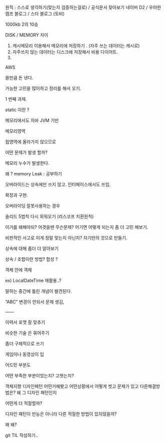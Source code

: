 
원칙 :  스스로 생각하기(맞는지 검증하는걸로)   /   공식문서 찾아보기
네이버 D2 / 우아한 캠프 블로그 / 스타 블로그 (토비)



1000kb 2의 10승

DISK / MEMORY  차이

1.  캐시메모리 이용해서 메모리에 저장하기 . (자주 쓰는 데이터는 캐시로)
2.  자주쓰지 않는 데이터는 디스크에 저장해서  비용 다이어트.
3.


AWS

쓸만큼 돈 낸다.

가능한 고민을 많이하고 정리를 해서 오기.



1 번째 과제.

static 이란 ?

메모리에서도 자바 JVM 기반

메모리영역

힙영역에 올라가지 않으므로

어떤 문제가 발생 할까?

메모리 누수가 발생한다.

왜 ? memory Leak :  공부하기


오버라이드는 상속에만 쓰지 않고.
인터페이스에서도 쓰임.

확장과 구현.


오버라이딩 잘못사용하는 경우

솔리드 5법칙 다시 외워오기 (리스코프 치환원칙)


이거를 왜해야되? 어겻을땐 무슨문제? 어기면 어떻게 되는지 좀 더 고민 해보기.

비판적인 사고로 이게 정말 맞는지 아닌지?  자기만의 것으로 만들기.

상속에 대해 좀더 더 알아보기



상속 / 조합이란 방법? 합성 ?

객체 안에 객체

ex) LocalDateTime  재활용..?


말하는 중간에 틀린 개념이 발견된다.

“ABC” 변경이 안되서 문제 생김,


——

이력서 포맷 잘 맞추기

비슷한 기술 은 묶어주기

좀더 구체적으로 쓰기

게임이나 동영상이 입

어드민 부분도


어떤 부족한 부분이었는지?  고쳣는지?

객체지향 디자인페턴 어떤거해봣고 어떤상황에서 어떻게 썻고 문제가 있고 다른해결방법은? 왜 그 디자인 패턴인지

어떤게 더 적절할까?

디자인 패턴이 만능은 아니라 다른 적절한 방법이 있지않을까?


왜 왜?

git TIL 작성하기..


